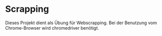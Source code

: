 # Scrapping
Dieses Projekt dient als Übung für Webscrapping. Bei der Benutzung vom Chrome-Browser wird chromedriver benötigt.
